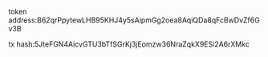 token address:B62qrPpytewLHB95KHJ4y5sAipmGg2oea8AqiQDa8qFcBwDvZf6Gv3B

tx hash:5JteFGN4AicvGTU3bTfSGrKj3jEomzw36NraZqkX9ESi2A6rXMkc
